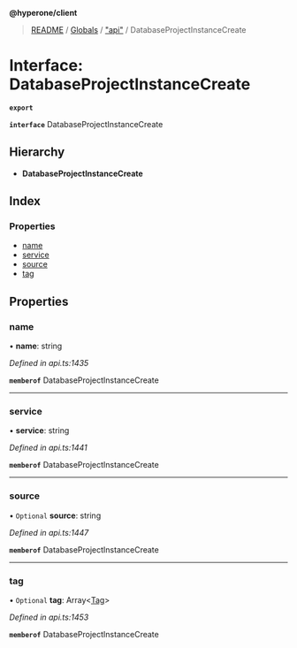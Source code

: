 **@hyperone/client**

> [README](../README.md) / [Globals](../globals.md) / ["api"](../modules/_api_.md) / DatabaseProjectInstanceCreate

# Interface: DatabaseProjectInstanceCreate

**`export`** 

**`interface`** DatabaseProjectInstanceCreate

## Hierarchy

* **DatabaseProjectInstanceCreate**

## Index

### Properties

* [name](_api_.databaseprojectinstancecreate.md#name)
* [service](_api_.databaseprojectinstancecreate.md#service)
* [source](_api_.databaseprojectinstancecreate.md#source)
* [tag](_api_.databaseprojectinstancecreate.md#tag)

## Properties

### name

•  **name**: string

*Defined in api.ts:1435*

**`memberof`** DatabaseProjectInstanceCreate

___

### service

•  **service**: string

*Defined in api.ts:1441*

**`memberof`** DatabaseProjectInstanceCreate

___

### source

• `Optional` **source**: string

*Defined in api.ts:1447*

**`memberof`** DatabaseProjectInstanceCreate

___

### tag

• `Optional` **tag**: Array\<[Tag](_api_.tag.md)>

*Defined in api.ts:1453*

**`memberof`** DatabaseProjectInstanceCreate
